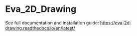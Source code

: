 # Eva_2D_Drawing


See full documentation and installation guide:
https://eva-2d-drawing.readthedocs.io/en/latest/
